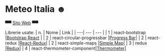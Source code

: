 # Meteo Italia ☻
▀▀ [Sito Web](https://www.valerioboi.com/)  ▀▀

Librerie usate: 
| n. | Nome | Link | 
| ---| ---  | ---  |
| 1  | react-bootstrap |[Bootstrap React](https://react-bootstrap.github.io/getting-started/introduction) | 
| 2  | react-circular-progressbar |[Progress Bar](https://www.npmjs.com/package/react-circular-progressbar)| 
| 2  | react-redux |[React-Redux](https://react-redux.js.org/)| 
| 2  | react-simple-maps |[Simple Map](https://www.react-simple-maps.io/)| 
| 3  | redux |[Redux](https://react-redux.js.org/)| 
| 4  | react-thermometer-component|[Thermometer](https://www.npmjs.com/package/react-thermometer-component)|

